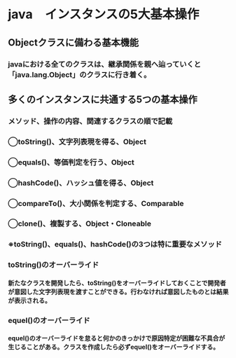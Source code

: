 # java　インスタンスの5大基本操作
## Objectクラスに備わる基本機能
### javaにおける全てのクラスは、継承関係を親へ辿っていくと「java.lang.Object」のクラスに行き着く。

## 多くのインスタンスに共通する5つの基本操作
### メソッド、操作の内容、関連するクラスの順で記載
### ◯toString()、文字列表現を得る、Object
### ◯equals()、等価判定を行う、Object
### ◯hashCode()、ハッシュ値を得る、Object
### ◯compareTo()、大小関係を判定する、Comparable
### ◯clone()、複製する、Object・Cloneable
### ※toString()、equals()、hashCode()の3つは特に重要なメソッド

### toString()のオーバーライド
#### 新たなクラスを開発したら、toString()をオーバーライドしておくことで開発者が意図した文字列表現を渡すことができる。行わなければ意図したものとは結果が表示される。
### equel()のオーバーライド
#### equel()のオーバーライドを怠ると何かのきっかけで原因特定が困難な不具合が生じることがある。クラスを作成したら必ずequel()をオーバーライドする。
